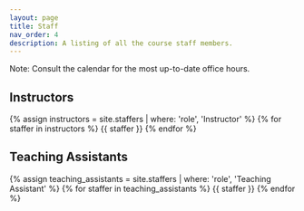 ```yaml
---
layout: page
title: Staff
nav_order: 4
description: A listing of all the course staff members.
---
```


Note: Consult the calendar for the most up-to-date office hours.

## Instructors

{% assign instructors = site.staffers | where: 'role', 'Instructor' %}
{% for staffer in instructors %}
{{ staffer }}
{% endfor %}

## Teaching Assistants

{% assign teaching_assistants = site.staffers | where: 'role', 'Teaching Assistant' %}
{% for staffer in teaching_assistants %}
{{ staffer }}
{% endfor %}
